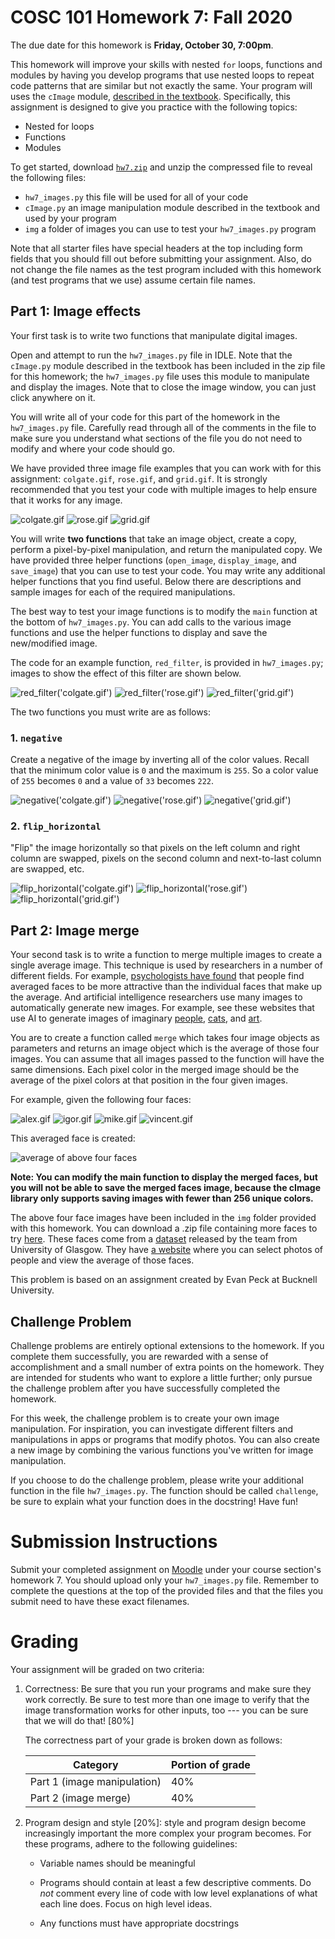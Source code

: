 # COSC 101 Homework 7: Fall 2020

The due date for this homework is **Friday, October 30, 7:00pm**.

This homework will improve your skills with nested `for` loops, functions and modules by having you develop programs that use nested loops to repeat code patterns that are similar but not exactly the same. Your program will uses the `cImage` module, [described in the textbook](https://runestone.academy/runestone/books/published/thinkcspy/MoreAboutIteration/ImageProcessingonYourOwn.html). Specifically, this assignment is designed to give you practice with the following topics:

- Nested for loops
- Functions
- Modules

To get started, download [`hw7.zip`](hw7.zip) and unzip the compressed file to reveal the following files:

- `hw7_images.py` this file will be used for all of your code
- `cImage.py` an image manipulation module described in the textbook and used by your program
- `img` a folder of images you can use to test your `hw7_images.py` program

Note that all starter files have special headers at the top including form fields that you should fill out before submitting your assignment. Also, do not change the file names as the test program included with this homework (and test programs that we use) assume certain file names.


## Part 1: Image effects

Your first task is to write two functions that manipulate digital images.

Open and attempt to run the `hw7_images.py` file in IDLE. Note that the `cImage.py` module described in the textbook has been included in the zip file for this homework; the `hw7_images.py` file uses this module to manipulate and display the images. Note that to close the image window, you can just click anywhere on it.

You will write all of your code for this part of the homework in the `hw7_images.py` file. Carefully read through all of the comments in the file to make sure you understand what sections of the file you do not need to modify and where your code should go.

We have provided three image file examples that you can work with for this assignment: `colgate.gif`, `rose.gif`, and `grid.gif`. It is strongly recommended that you test your code with multiple images to help ensure that it works for any image.


![colgate.gif](figs/colgate.gif)
![rose.gif](figs/rose.gif)
![grid.gif](figs/grid.gif)
&nbsp;

You will write **two functions** that take an image object, create a copy, perform a pixel-by-pixel manipulation, and return the manipulated copy. We have provided three helper functions (`open_image`, `display_image`, and `save_image`) that you can use to test your code. You may write any additional helper functions that you find useful. Below there are descriptions and sample images for each of the required manipulations.

The best way to test your image functions is to modify the `main` function at the bottom of `hw7_images.py`. You can add calls to the various image functions and use the helper functions to display and save the new/modified image.

The code for an example function, `red_filter`, is provided in `hw7_images.py`; images to show the effect of this filter are shown below.

![red_filter('colgate.gif')](figs/colgate_red.gif)
![red_filter('rose.gif')](figs/rose_red.gif)
![red_filter('grid.gif')](figs/grid_red.gif)

The two functions you must write are as follows:

### 1. `negative`
Create a negative of the image by inverting all of the color values. Recall that the minimum color value is `0` and the maximum is `255`. So a color value of `255` becomes `0` and a value of `33` becomes `222`.

![negative('colgate.gif')](figs/colgate_negative.gif)
![negative('rose.gif')](figs/rose_negative.gif)
![negative('grid.gif')](figs/grid_negative.gif)
&nbsp;

### 2. `flip_horizontal`
"Flip" the image horizontally so that pixels on the left column and right column are swapped, pixels on the second column and next-to-last column are swapped, etc.


![flip_horizontal('colgate.gif')](figs/colgate_flip_horizontal.gif)
![flip_horizontal('rose.gif')](figs/rose_flip_horizontal.gif)
![flip_horizontal('grid.gif')](figs/grid_flip_horizontal.gif)
&nbsp;


## Part 2: Image merge

Your second task is to write a function to merge multiple images to create a single average image. This technique is used by researchers in a number of different fields. For example, [psychologists have found](https://www.theguardian.com/lifeandstyle/2015/oct/18/why-we-find-average-faces-most-attractive) that people find averaged faces to be more attractive than the individual faces that make up the average. And artificial intelligence researchers use many images to automatically generate new images. For example, see these websites that use AI to generate images of imaginary [people](https://www.thispersondoesnotexist.com/), [cats](https://thiscatdoesnotexist.com/), and [art](https://thisartworkdoesnotexist.com/).

You are to create a function called `merge` which takes four image objects as parameters and returns an image object which is the average of those four images. You can assume that all images passed to the function will have the same dimensions. Each pixel color in the merged image should be the average of the pixel colors at that position in the four given images.

For example, given the following four faces:

![alex.gif](figs/alex.gif)
![igor.gif](figs/igor.gif)
![mike.gif](figs/mike.gif)
![vincent.gif](figs/vincent.gif)
&nbsp;

This averaged face is created:

![average of above four faces](figs/face_merge.gif)
&nbsp;

**Note: You can modify the main function to display the merged faces, but you
will not be able to save the merged faces image, because the cImage library
only supports saving images with fewer than 256 unique colors.**

The above four face images have been included in the `img` folder provided with this homework. You can download a .zip file containing more faces to try [here](faces.zip). These faces come from a [dataset](https://osf.io/a3947/) released by the team from University of Glasgow. They have [a website](http://faceresearch.org/demos/average) where you can select photos of people and view the average of those faces.

This problem is based on an assignment created by Evan Peck at Bucknell University.



## Challenge Problem

Challenge problems are entirely optional extensions to the homework. If you complete them successfully, you are rewarded with a sense of accomplishment and a small number of extra points on the homework. They are intended for students who want to explore a little further; only pursue the challenge problem after you have successfully completed the homework.

For this week, the challenge problem is to create your own image manipulation. For inspiration, you can investigate different filters and manipulations in apps or programs that modify photos. You can also create a new image by combining the various functions you've written for image manipulation.

If you choose to do the challenge problem, please write your additional function in the file `hw7_images.py`. The function should be called `challenge`, be sure to explain what your function does in the docstring! Have fun!




# Submission Instructions

Submit your completed assignment on [Moodle](https://moodle.colgate.edu) under your course section's homework 7. You should upload only your `hw7_images.py` file. Remember to complete the questions at the top of the provided files and that the files you submit need to have these exact filenames.


# Grading

Your assignment will be graded on two criteria:

1. Correctness: Be sure that you run your programs and make sure they work correctly. Be sure to test more than one image to verify that the image transformation works for other inputs, too --- you can be sure that we will do that! [80%]

    The correctness part of your grade is broken down as follows:

    | Category | Portion of grade |
    | --- | --- |
    | Part 1 (image manipulation) | 40% |
    | Part 2 (image merge) | 40% |


2. Program design and style [20%]: style and program design become
    increasingly important the more complex your program becomes. For
    these programs, adhere to the following guidelines:

    -   Variable names should be meaningful

    -   Programs should contain at least a few descriptive comments. Do
        *not* comment every line of code with low level explanations of
        what each line does. Focus on high level ideas.

    -   Any functions must have appropriate docstrings
